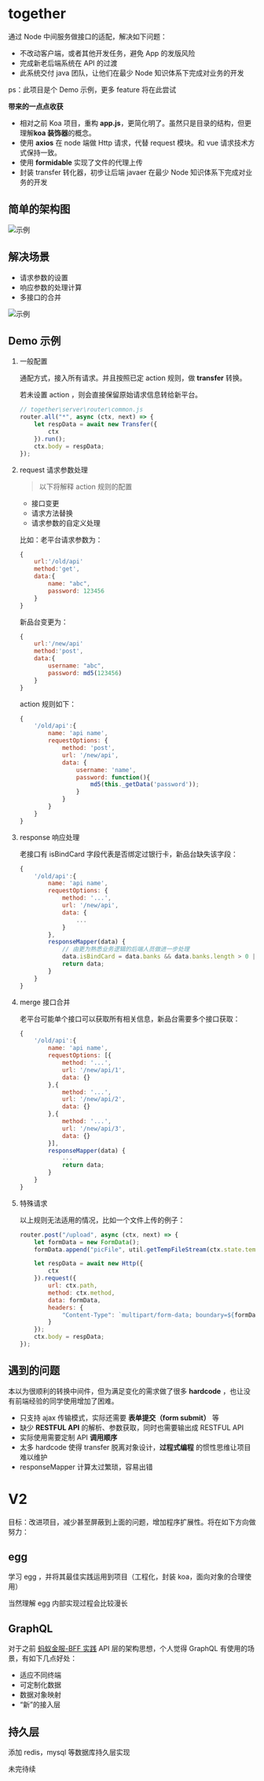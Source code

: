 # together

通过 Node 中间服务做接口的适配，解决如下问题：

-   不改动客户端，或者其他开发任务，避免 App 的发版风险
-   完成新老后端系统在 API 的过渡
-   此系统交付 java 团队，让他们在最少 Node 知识体系下完成对业务的开发

ps：此项目是个 Demo 示例，更多 feature 将在此尝试

**带来的一点点收获**

-   相对之前 Koa 项目，重构 **app.js**，更简化明了。虽然只是目录的结构，但更理解**koa 装饰器**的概念。
-   使用 **axios** 在 node 端做 Http 请求，代替 request 模块。和 vue 请求技术方式保持一致。
-   使用 **formidable** 实现了文件的代理上传
-   封装 transfer 转化器，初步让后端 javaer 在最少 Node 知识体系下完成对业务的开发

## 简单的架构图

![示例](./doc/problem.png)

## 解决场景

-   请求参数的设置
-   响应参数的处理计算
-   多接口的合并

![示例](./doc/example.png)

## Demo 示例

1.  一般配置

    通配方式，接入所有请求。并且按照已定 action 规则，做 **transfer** 转换。

    若未设置 action ，则会直接保留原始请求信息转给新平台。

    ```js
    // together\server\router\common.js
    router.all("*", async (ctx, next) => {
    	let respData = await new Transfer({
    		ctx
    	}).run();
    	ctx.body = respData;
    });
    ```

2.  request 请求参数处理

    > 以下将解释 action 规则的配置

    -   接口变更
    -   请求方法替换
    -   请求参数的自定义处理

    比如：老平台请求参数为：

    ```js
    {
        url:'/old/api'
        method:'get',
        data:{
    	    name: "abc",
    	    password: 123456
        }
    }
    ```

    新品台变更为：

    ```js
    {
        url:'/new/api'
        method:'post',
        data:{
    	    username: "abc",
    	    password: md5(123456)
        }
    }
    ```

    action 规则如下：

    ```js
    {
        '/old/api':{
            name: 'api name',
            requestOptions: {
                method: 'post',
                url: '/new/api',
                data: {
                    username: 'name',
                    password: function(){
                        md5(this._getData('password'));
                    }
                }
            }
        }
    }

    ```

3.  response 响应处理

    老接口有 isBindCard 字段代表是否绑定过银行卡，新品台缺失该字段：

    ```js
    {
        '/old/api':{
            name: 'api name',
            requestOptions: {
                method: '...',
                url: '/new/api',
                data: {
                    ...
                }
            },
            responseMapper(data) {
                // 由更为熟悉业务逻辑的后端人员做进一步处理
                data.isBindCard = data.banks && data.banks.length > 0 || false
                return data;
            }
        }
    }

    ```

4.  merge 接口合并

    老平台可能单个接口可以获取所有相关信息，新品台需要多个接口获取：

    ```js
    {
        '/old/api':{
            name: 'api name',
            requestOptions: [{
                method: '...',
                url: '/new/api/1',
                data: {}
            },{
                method: '...',
                url: '/new/api/2',
                data: {}
            },{
                method: '...',
                url: '/new/api/3',
                data: {}
            }],
            responseMapper(data) {
                ...
                return data;
            }
        }
    }
    ```

5.  特殊请求

    以上规则无法适用的情况，比如一个文件上传的例子：

    ```js
    router.post("/upload", async (ctx, next) => {
    	let formData = new FormData();
    	formData.append("picFile", util.getTempFileStream(ctx.state.tempUploadDir));

    	let respData = await new Http({
    		ctx
    	}).request({
    		url: ctx.path,
    		method: ctx.method,
    		data: formData,
    		headers: {
    			"Content-Type": `multipart/form-data; boundary=${formData._boundary}`
    		}
    	});
    	ctx.body = respData;
    });
    ```

## 遇到的问题

本以为很顺利的转换中间件，但为满足变化的需求做了很多 **hardcode** ，也让没有前端经验的同学使用增加了困难。

-   只支持 ajax 传输模式，实际还需要 **表单提交（form submit）** 等
-   缺少 **RESTFUL API** 的解析、参数获取，同时也需要输出成 RESTFUL API
-   实际使用需要定制 API **调用顺序**
-   太多 hardcode 使得 transfer 脱离对象设计，**过程式编程** 的惯性思维让项目难以维护
-   responseMapper 计算太过繁琐，容易出错

# V2

目标：改进项目，减少甚至屏蔽到上面的问题，增加程序扩展性。将在如下方向做努力：

## egg

学习 egg ，并将其最佳实践运用到项目（工程化，封装 koa，面向对象的合理使用）

当然理解 egg 内部实现过程会比较漫长

## GraphQL

对于之前 [蚂蚁金服-BFF 实践](https://os.alipayobjects.com/rmsportal/WtUmBLJSmqtDHkvJzuzM.pdf) API 层的架构思想，个人觉得 GraphQL 有使用的场景，有如下几点好处：

-   适应不同终端
-   可定制化数据
-   数据对象映射
-   “新”的接入层

## 持久层

添加 redis，mysql 等数据库持久层实现

未完待续
